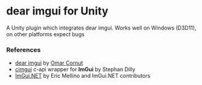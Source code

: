 # dear imgui for Unity
A Unity plugin which integrates dear imgui. Works well on Windows (D3D11), on other platforms expect bugs

### References
- [dear imgui](https://github.com/ocornut/imgui) by [Omar Cornut](http://www.miracleworld.net)
- [cimgui](https://github.com/cimgui/cimgui) c-api wrapper for **ImGui** by Stephan Dilly
- [ImGui.NET](https://github.com/mellinoe/ImGui.NET) by Eric Mellino and ImGui.NET contributors

